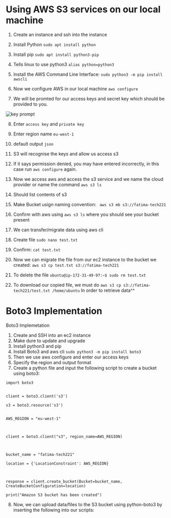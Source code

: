 # Using AWS S3 services on our local machine

1. Create an instance and ssh into the instance
2. Install Python
```sudo apt install python```
3. Install pip
```sudo apt install python3-pip```

4. Tells linux to use python3
```alias python=python3```
5. Install the AWS Command Line Interface:
```sudo python3 -m pip install awscli```
6. Now we configure AWS in our local machine 
```aws configure``` 
7. We will be promted for our access keys and secret key which should be provided to you.


![key prompt](https://user-images.githubusercontent.com/129324316/234842151-1aab5844-2020-4528-9467-92ae4407b6ff.png)


8. Enter `access key` and `private key`
9. Enter region name `eu-west-1`
10. default output `json`
11. S3 will recognise the keys and allow us access s3
12. If it says permission denied, you may have entered incorrectly, in this case run `aws configure` again.
13. Now we access aws and access the s3 service and we name the cloud provider or name the command 
```aws s3 ls```
14. Should list contents of s3
15. Make Bucket usign naming convention:
``` aws s3 mb s3://fatima-tech221```
16. Confirm with aws using `aws s3 ls` where you should see your bucket present
17. We can transfer/migrate data using aws cli
18. Create file
```sudo nano test.txt```
19. Confirm:
```cat test.txt```
20. Now we can migrate the file from our ec2 instance to the bucket we created:
```aws s3 cp test.txt s3://fatima-tech221```
21. To delete the file 
```ubuntu@ip-172-31-49-97:~$ sudo rm test.txt```

22. To download our copied file, we must do
```aws s3 cp s3://fatima-tech221/test.txt /home/ubuntu```
In order to retrieve data^^


# Boto3 Implementation
Boto3 Implemetation 

1. Create and SSH into an ec2 instance
2. Make dure to update and upgrade
3. Install python3 and pip 
4. Install Boto3 and aws cli ```sudo python3 -m pip install boto3```
5. Then we use aws configure and enter our access keys 
6. Specify the region and output format
7. Create a python file and input the following script to create a bucket using boto3:

``` 
import boto3


client = boto3.client('s3')

s3 = boto3.resource('s3')


AWS_REGION = "eu-west-1"



client = boto3.client("s3", region_name=AWS_REGION)



bucket_name = "fatima-tech221"

location = {'LocationConstraint': AWS_REGION}



response = client.create_bucket(Bucket=bucket_name, CreateBucketConfiguration=location)

print("Amazon S3 bucket has been created")

```
8. Now, we can upload data/files to the S3 bucket using python-boto3 by inserting the following into our scripts:

